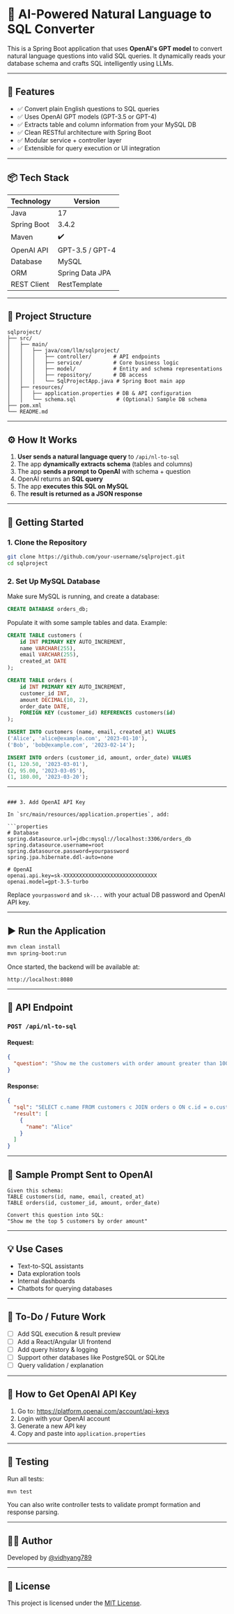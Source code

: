 # 🧠 AI-Powered Natural Language to SQL Converter

This is a Spring Boot application that uses **OpenAI's GPT model** to convert natural language questions into valid SQL queries. It dynamically reads your database schema and crafts SQL intelligently using LLMs.

---

## 🔧 Features

- ✅ Convert plain English questions to SQL queries
- ✅ Uses OpenAI GPT models (GPT-3.5 or GPT-4)
- ✅ Extracts table and column information from your MySQL DB
- ✅ Clean RESTful architecture with Spring Boot
- ✅ Modular service + controller layer
- ✅ Extensible for query execution or UI integration

---

## 📦 Tech Stack

| Technology    | Version      |
|---------------|--------------|
| Java          | 17           |
| Spring Boot   | 3.4.2        |
| Maven         | ✔️           |
| OpenAI API    | GPT-3.5 / GPT-4 |
| Database      | MySQL        |
| ORM           | Spring Data JPA |
| REST Client   | RestTemplate |

---

## 📁 Project Structure

```
sqlproject/
├── src/
│   ├── main/
│   │   ├── java/com/llm/sqlproject/
│   │   │   ├── controller/       # API endpoints
│   │   │   ├── service/          # Core business logic
│   │   │   ├── model/            # Entity and schema representations
│   │   │   ├── repository/       # DB access
│   │   │   └── SqlProjectApp.java # Spring Boot main app
│   ├── resources/
│   │   ├── application.properties # DB & API configuration
│   │   └── schema.sql             # (Optional) Sample DB schema
├── pom.xml
└── README.md
```

---

## ⚙️ How It Works

1. **User sends a natural language query** to `/api/nl-to-sql`
2. The app **dynamically extracts schema** (tables and columns)
3. The app **sends a prompt to OpenAI** with schema + question
4. OpenAI returns an **SQL query**
5. The app **executes this SQL on MySQL**
6. The **result is returned as a JSON response**

---

## 🚀 Getting Started

### 1. Clone the Repository

```bash
git clone https://github.com/your-username/sqlproject.git
cd sqlproject
```

### 2. Set Up MySQL Database

Make sure MySQL is running, and create a database:

```sql
CREATE DATABASE orders_db;
```

Populate it with some sample tables and data. Example:

```sql
CREATE TABLE customers (
    id INT PRIMARY KEY AUTO_INCREMENT,
    name VARCHAR(255),
    email VARCHAR(255),
    created_at DATE
);

CREATE TABLE orders (
    id INT PRIMARY KEY AUTO_INCREMENT,
    customer_id INT,
    amount DECIMAL(10, 2),
    order_date DATE,
    FOREIGN KEY (customer_id) REFERENCES customers(id)
);

INSERT INTO customers (name, email, created_at) VALUES
('Alice', 'alice@example.com', '2023-01-10'),
('Bob', 'bob@example.com', '2023-02-14');

INSERT INTO orders (customer_id, amount, order_date) VALUES
(1, 120.50, '2023-03-01'),
(2, 95.00, '2023-03-05'),
(1, 180.00, '2023-03-20');
```

---

```

### 3. Add OpenAI API Key

In `src/main/resources/application.properties`, add:

```properties
# Database
spring.datasource.url=jdbc:mysql://localhost:3306/orders_db
spring.datasource.username=root
spring.datasource.password=yourpassword
spring.jpa.hibernate.ddl-auto=none

# OpenAI
openai.api.key=sk-XXXXXXXXXXXXXXXXXXXXXXXXXXXXXX
openai.model=gpt-3.5-turbo
```

Replace `yourpassword` and `sk-...` with your actual DB password and OpenAI API key.

---

## ▶️ Run the Application

```bash
mvn clean install
mvn spring-boot:run
```

Once started, the backend will be available at:

```
http://localhost:8080
```

---

## 📡 API Endpoint

### `POST /api/nl-to-sql`

#### Request:

```json
{
  "question": "Show me the customers with order amount greater than 100"
}
```

#### Response:

```json
{
  "sql": "SELECT c.name FROM customers c JOIN orders o ON c.id = o.customer_id WHERE o.amount > 100",
  "result": [
    {
      "name": "Alice"
    }
  ]
}
```

---

## 📄 Sample Prompt Sent to OpenAI

```
Given this schema:
TABLE customers(id, name, email, created_at)
TABLE orders(id, customer_id, amount, order_date)

Convert this question into SQL:
"Show me the top 5 customers by order amount"
```

---

## 💡 Use Cases

- Text-to-SQL assistants
- Data exploration tools
- Internal dashboards
- Chatbots for querying databases

---

## 📌 To-Do / Future Work

- [ ] Add SQL execution & result preview
- [ ] Add a React/Angular UI frontend
- [ ] Add query history & logging
- [ ] Support other databases like PostgreSQL or SQLite
- [ ] Query validation / explanation

---

## 🔐 How to Get OpenAI API Key

1. Go to: https://platform.openai.com/account/api-keys
2. Login with your OpenAI account
3. Generate a new API key
4. Copy and paste into `application.properties`

---

## 🧪 Testing

Run all tests:

```bash
mvn test
```

You can also write controller tests to validate prompt formation and response parsing.

---

## 🙋‍♂️ Author

Developed by [@vidhyang789](https://github.com/vidhyang789)

---

## 📄 License

This project is licensed under the [MIT License](LICENSE).

